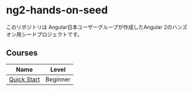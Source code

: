 # ng2-hands-on-seed

このリポジトリは Angular日本ユーザーグループが作成したAngular 2のハンズオン用シードプロジェクトです。

## Courses

| Name                              | Level    |
|----                               |----      |
| [Quick Start](cources/quickstart) | Beginner | 




